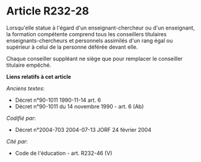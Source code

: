 # Article R232-28

Lorsqu'elle statue à l'égard d'un enseignant-chercheur ou d'un enseignant, la formation compétente comprend tous les
conseillers titulaires enseignants-chercheurs et personnels assimilés d'un rang égal ou supérieur à celui de la personne
déférée devant elle.

Chaque conseiller suppléant ne siège que pour remplacer le conseiller titulaire empêché.

**Liens relatifs à cet article**

_Anciens textes_:

  - Décret n°90-1011 1990-11-14 art. 6
  - Décret n°90-1011 du 14 novembre 1990 - art. 6 (Ab)

_Codifié par_:

  - Décret n°2004-703 2004-07-13 JORF 24 février 2004

_Cité par_:

  - Code de l'éducation - art. R232-46 (V)
